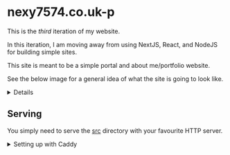 # nexy7574.co.uk-p
This is the *third* iteration of my website.

In this iteration, I am moving away from using NextJS, React, and NodeJS for building simple sites.

This site is meant to be a simple portal and about me/portfolio website.

See the below image for a general idea of what the site is going to look like.

<details>
N/A yet.
</details>

## Serving
You simply need to serve the [src](/src/) directory with your favourite HTTP server.

<details>
<summary>Setting up with Caddy</summary>

```
example.com, www.example.com {
    root * /path/to/website/src
    encode zstd gzip
    header ?Cache-Control `public, max-age=604800, immutable`
    file_server
}
```
</details>
